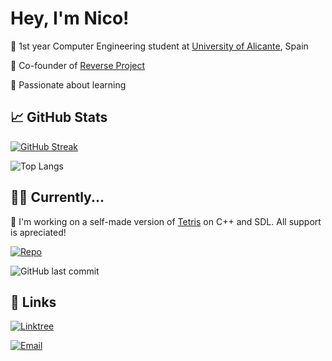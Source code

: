 # Hey, I'm Nico!

🔹 1st year Computer Engineering student at [University of Alicante](https://www.ua.es/), Spain

🔹 Co-founder of [Reverse Project](https://www.youtube.com/@reverseESP/videos)

🔹 Passionate about learning




## 📈 GitHub Stats

[![GitHub Streak](https://github-readme-streak-stats.herokuapp.com?user=NicolasSerranoGarcia&theme=tokyonight&date_format=j%20M%5B%20Y%5D)](https://linktr.ee/NicolasSerrano)

![Top Langs](https://github-readme-stats.vercel.app/api/top-langs/?username=NicolasSerranoGarcia&layout=compact&theme=tokyonight)
## 👩‍💻 Currently...

🔹 I'm working on a self-made version of [Tetris](https://github.com/NicolasSerranoGarcia/Tetris-game) on C++ and SDL. All support is apreciated!

[![Repo](https://github-readme-stats.vercel.app/api/pin/?username=NicolasSerranoGarcia&repo=Tetris-game&theme=tokyonight&cache_seconds=1)](https://github.com/NicolasSerranoGarcia/Tetris-game)

![GitHub last commit](https://img.shields.io/github/last-commit/NicolasSerranoGarcia/Tetris-game?color=5a8fff&label=last%20commit&labelColor=2e3440&logo=github&logoColor=ffffff&style=flat)




## 🔗 Links

[![Linktree](https://img.shields.io/badge/Linktree-NicolasSerrano-1DB954?style=for-the-badge&logo=linktree&logoColor=white)](https://linktr.ee/NicolasSerrano)

[![Email](https://img.shields.io/badge/Email-Contact-D14836?style=for-the-badge&logo=gmail&logoColor=white)](mailto:serranogarcianicolas@gmail.com)


<!--
**NicolasSerranoGarcia/NicolasSerranoGarcia** is a ✨ _special_ ✨ repository because its `README.md` (this file) appears on your GitHub profile.

Here are some ideas to get you started:

- 🔭 I’m currently working on ...
- 🌱 I’m currently learning ...
- 👯 I’m looking to collaborate on ...
- 🤔 I’m looking for help with ...
- 💬 Ask me about ...
- 📫 How to reach me: ...
- 😄 Pronouns: ...
- ⚡ Fun fact: ...
-->
